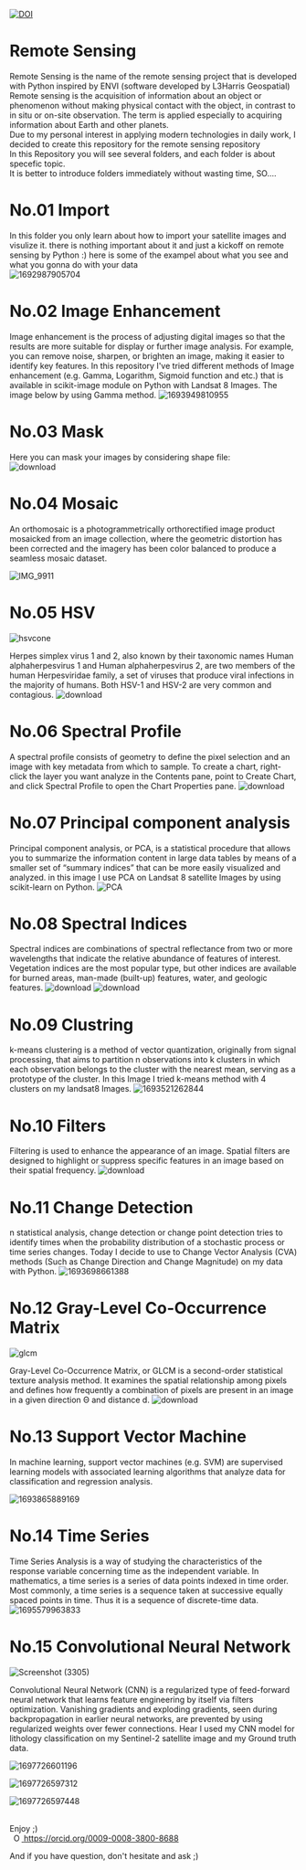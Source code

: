 [![DOI](https://zenodo.org/badge/683561862.svg)](https://zenodo.org/doi/10.5281/zenodo.10027283) <br>
# Remote Sensing
Remote Sensing is the name of the remote sensing project that is developed with Python inspired by ENVI (software developed by L3Harris Geospatial)<br>
Remote sensing is the acquisition of information about an object or phenomenon without making physical contact with the object, in contrast to in situ or on-site observation. The term is applied especially to acquiring information about Earth and other planets.<br>
Due to my personal interest in applying modern technologies in daily work, I decided to create this repository for the remote sensing repository<br>
In this Repository you will see several folders, and each folder is about specefic topic. <br>
It is better to introduce folders immediately without wasting time, SO....<br>
# No.01 Import
In this folder you only learn about how to import your satellite images and visulize it. there is nothing important about it and just a kickoff on remote sensing by Python :) here is some of the exampel about what you see and what you gonna do with your data<br>
![1692987905704](https://github.com/aradfarahani/Remote-Sensing/assets/90475349/5bf8c7bb-b126-4644-a60a-92792e02eb8b)


# No.02 Image Enhancement
Image enhancement is the process of adjusting digital images so that the results are more suitable for display or further image analysis. For example, you can remove noise, sharpen, or brighten an image, making it easier to identify key features. In this repository I've tried different methods of Image enhancement (e.g. Gamma, Logarithm, Sigmoid function and etc.) that is available in scikit-image module on Python with Landsat 8 Images. The image below by using Gamma method.
![1693949810955](https://github.com/aradfarahani/Remote-Sensing/assets/90475349/1fafe550-52a9-4cc3-94bf-ca77028794be)

# No.03 Mask
Here you can mask your images by considering shape file:<br>
![download](https://github.com/aradfarahani/Remote-Sensing/assets/90475349/df4fa12f-951b-4367-ad01-ff6b9c0d0056)

# No.04 Mosaic
An orthomosaic is a photogrammetrically orthorectified image product mosaicked from an image collection, where the geometric distortion has been corrected and the imagery has been color balanced to produce a seamless mosaic dataset.

![IMG_9911](https://github.com/aradfarahani/Remote-Sensing/assets/90475349/5463cdc0-c6a4-4fe0-9592-7f145a355122)

# No.05 HSV
![hsvcone](https://github.com/aradfarahani/Remote-Sensing/assets/90475349/997aa9f5-abb3-4da2-bf87-44c2b5934f43)

Herpes simplex virus 1 and 2, also known by their taxonomic names Human alphaherpesvirus 1 and Human alphaherpesvirus 2, are two members of the human Herpesviridae family, a set of viruses that produce viral infections in the majority of humans. Both HSV-1 and HSV-2 are very common and contagious.
![download](https://github.com/aradfarahani/Remote-Sensing/assets/90475349/0e79dad7-ae67-4e57-89eb-bde565428674)

# No.06 Spectral Profile
A spectral profile consists of geometry to define the pixel selection and an image with key metadata from which to sample. To create a chart, right-click the layer you want analyze in the Contents pane, point to Create Chart, and click Spectral Profile to open the Chart Properties pane.
![download](https://github.com/aradfarahani/Remote-Sensing/assets/90475349/c57c2b56-5d5e-4710-b68a-4ff2df6706c1)

# No.07 Principal component analysis
Principal component analysis, or PCA, is a statistical procedure that allows you to summarize the information content in large data tables by means of a smaller set of “summary indices” that can be more easily visualized and analyzed. in this image I use PCA on Landsat 8 satellite Images by using scikit-learn on Python.
![PCA](https://github.com/aradfarahani/Remote-Sensing/assets/90475349/8431b007-ff80-4a89-ab77-0668b140ac1b)

# No.08 Spectral Indices
Spectral indices are combinations of spectral reflectance from two or more wavelengths that indicate the relative abundance of features of interest. Vegetation indices are the most popular type, but other indices are available for burned areas, man-made (built-up) features, water, and geologic features.
![download](https://github.com/aradfarahani/Remote-Sensing/assets/90475349/b7d15128-1666-4187-8bb3-27c60d3a9ddc)
![download](https://github.com/aradfarahani/Remote-Sensing/assets/90475349/4f02aa2d-1858-4e98-bd9a-c1ba0bc84d6c)

# No.09 Clustring

k-means clustering is a method of vector quantization, originally from signal processing, that aims to partition n observations into k clusters in which each observation belongs to the cluster with the nearest mean, serving as a prototype of the cluster. In this Image I tried k-means method with 4 clusters on my landsat8 Images.
![1693521262844](https://github.com/aradfarahani/Remote-Sensing/assets/90475349/081c4408-c943-40a4-9e92-0e62da0dbc6c)

# No.10 Filters
Filtering is used to enhance the appearance of an image. Spatial filters are designed to highlight or suppress specific features in an image based on their spatial frequency.
![download](https://github.com/aradfarahani/Remote-Sensing/assets/90475349/c74f9fd4-c85e-4ea5-87ac-214285aeff60)

# No.11 Change Detection
n statistical analysis, change detection or change point detection tries to identify times when the probability distribution of a stochastic process or time series changes. Today I decide to use to Change Vector Analysis (CVA) methods (Such as Change Direction and Change Magnitude) on my data with Python.
![1693698661388](https://github.com/aradfarahani/Remote-Sensing/assets/90475349/b832b9f4-beda-49f8-8e00-0ed9eee5986a)

# No.12 Gray-Level Co-Occurrence Matrix
![glcm](https://github.com/aradfarahani/Remote-Sensing/assets/90475349/0a167d3f-890f-49e1-b6ed-b84e440b2f97)

Gray-Level Co-Occurrence Matrix, or GLCM is a second-order statistical texture analysis method. It examines the spatial relationship among pixels and defines how frequently a combination of pixels are present in an image in a given direction Θ and distance d.
![download](https://github.com/aradfarahani/Remote-Sensing/assets/90475349/84a7e692-d791-4c43-a7f4-462e37a7b71b)



# No.13 Support Vector Machine
In machine learning, support vector machines (e.g. SVM) are supervised learning models with associated learning algorithms that analyze data for classification and regression analysis.

![1693865889169](https://github.com/aradfarahani/Remote-Sensing/assets/90475349/f9efad77-e97c-4b7a-988f-a5d09fdd8cc1)

# No.14 Time Series
Time Series Analysis is a way of studying the characteristics of the response variable concerning time as the independent variable. In mathematics, a time series is a series of data points indexed in time order. Most commonly, a time series is a sequence taken at successive equally spaced points in time. Thus it is a sequence of discrete-time data.
![1695579963833](https://github.com/aradfarahani/Remote-Sensing/assets/90475349/ab1484d2-b6ce-4670-874b-380650ee99e1)

# No.15 Convolutional Neural Network
![Screenshot (3305)](https://github.com/aradfarahani/Remote-Sensing/assets/90475349/3fbb9995-fd2a-40b9-83c6-f0e84cdd570d)

Convolutional Neural Network (CNN) is a regularized type of feed-forward neural network that learns feature engineering by itself via filters optimization. Vanishing gradients and exploding gradients, seen during backpropagation in earlier neural networks, are prevented by using regularized weights over fewer connections. Hear I used my CNN model for lithology classification on my Sentinel-2 satellite image and my Ground truth data.



![1697726601196](https://github.com/aradfarahani/Remote-Sensing/assets/90475349/119d1620-b6a1-401c-ad62-ba6091ac32c9)

![1697726597312](https://github.com/aradfarahani/Remote-Sensing/assets/90475349/3afd885e-9667-4020-a0d8-6e80e94cb468)

![1697726597448](https://github.com/aradfarahani/Remote-Sensing/assets/90475349/b1414a92-9dff-4919-ab80-0292dfaca49b)

<br>Enjoy ;)<br> <a
    id="cy-effective-orcid-url"
    class="underline"
     href="https://orcid.org/0009-0008-3800-8688"
     target="orcid.widget"
     rel="me noopener noreferrer"
     style="vertical-align: top">
     <img
        src="https://orcid.org/sites/default/files/images/orcid_16x16.png"
        style="width: 1em; margin-inline-start: 0.5em"
        alt="ORCID iD icon"/>
      https://orcid.org/0009-0008-3800-8688
    </a><br>
    
   <p> And if you have question, don't hesitate and ask ;)</p>

